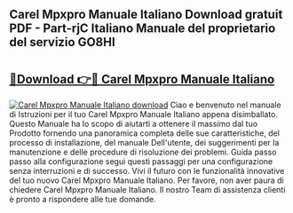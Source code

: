 ## Carel Mpxpro Manuale Italiano Download gratuit PDF - Part-rjC Italiano Manuale del proprietario del servizio GO8HI

# <h2><a href="http://dfb8vq.blite.top/?on=Carel+Mpxpro+Manuale+Italiano">🔗Download 👉🔴 Carel Mpxpro Manuale Italiano</a></h2>

[![Carel Mpxpro Manuale Italiano download](https://i.imgur.com/lujVjoI.png)](http://dfb8vq.blite.top/?on=Carel+Mpxpro+Manuale+Italiano)
Ciao e benvenuto nel manuale di Istruzioni per il tuo Carel Mpxpro Manuale Italiano appena disimballato. Questo Manuale ha lo scopo di aiutarti a ottenere il massimo dal tuo Prodotto fornendo una panoramica completa delle sue caratteristiche, del processo di installazione, del manuale Dell'utente, dei suggerimenti per la manutenzione e delle procedure di risoluzione dei problemi. Guida passo passo alla configurazione segui questi passaggi per una configurazione senza interruzioni e di successo. Vivi il futuro con le funzionalità innovative del tuo nuovo Carel Mpxpro Manuale Italiano. Per favore, non aver paura di chiedere Carel Mpxpro Manuale Italiano. Il nostro Team di assistenza clienti è pronto a rispondere alle tue domande.
